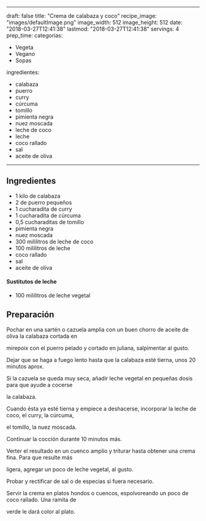 
---
draft: false
title: "Crema de calabaza y coco"
recipe_image: "images/defaultImage.png"
image_width: 512
image_height: 512
date: "2018-03-27T12:41:38"
lastmod: "2018-03-27T12:41:38"
servings: 4
prep_time: 
categorias:
  - Vegeta
  - Vegano
  - Sopas

ingredientes:
  - calabaza
  - puerro
  - curry
  - cúrcuma
  - tomillo
  - pimienta negra
  - nuez moscada
  - leche de coco
  - leche
  - coco rallado
  - sal
  - aceite de oliva
---

## Ingredientes
- 1 kilo de calabaza
- 2  de puerro pequeños
- 1 cucharadita de curry
- 1 cucharadita de cúrcuma
- 0,5 cucharaditas de tomillo
- pimienta negra
- nuez moscada
- 300 mililitros de leche de coco
- 100 mililitros de leche
- coco rallado
- sal
- aceite de oliva
#### Sustitutos de leche
- 100 mililitros de leche vegetal

## Preparación
Pochar en una sartén o cazuela amplia con un buen chorro de aceite de oliva la calabaza cortada en

mirepoix con el puerro pelado y cortado en juliana, salpimentar al gusto.

Dejar que se haga a fuego lento hasta que la calabaza esté tierna, unos 20 minutos aprox.

Si la cazuela se queda muy seca, añadir leche vegetal en pequeñas dosis para que ayude a cocerse

la calabaza.

Cuando ésta ya esté tierna y empiece a deshacerse, incorporar la leche de coco, el curry, la cúrcuma,

el tomillo, la nuez moscada.

Continuar la cocción durante 10 minutos más.

Verter el resultado en un cuenco amplio y triturar hasta obtener una crema fina. Para que resulte más

ligera, agregar un poco de leche vegetal, al gusto.

Probar y rectificar de sal o de especias si fuera necesario.

Servir la crema en platos hondos o cuencos, espolvoreando un poco de coco rallado. Una ramita de

verde le dará color al plato.



